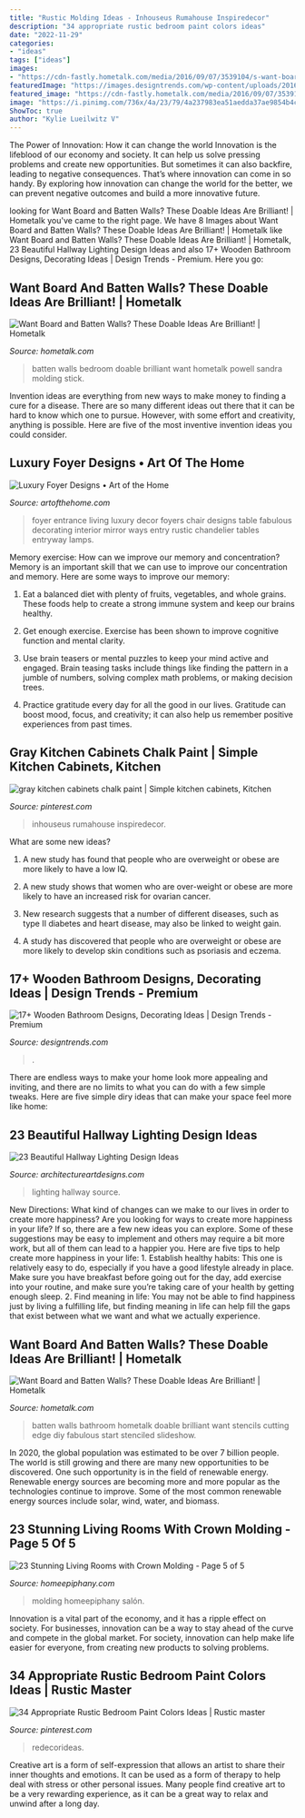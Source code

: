 ```yaml
---
title: "Rustic Molding Ideas - Inhouseus Rumahouse Inspiredecor"
description: "34 appropriate rustic bedroom paint colors ideas"
date: "2022-11-29"
categories:
- "ideas"
tags: ["ideas"]
images:
- "https://cdn-fastly.hometalk.com/media/2016/09/07/3539104/s-want-board-and-batten-walls-these-doable-ideas-are-brilliant-.jpg?size=1600x1000&amp;nocrop=1"
featuredImage: "https://images.designtrends.com/wp-content/uploads/2016/03/09141147/Modern-Bathroom-with-Wooden-Floor.jpg"
featured_image: "https://cdn-fastly.hometalk.com/media/2016/09/07/3539104/s-want-board-and-batten-walls-these-doable-ideas-are-brilliant-.jpg?size=1600x1000&amp;nocrop=1"
image: "https://i.pinimg.com/736x/4a/23/79/4a237983ea51aedda37ae9854b4c85ce.jpg"
ShowToc: true
author: "Kylie Lueilwitz V"
---
```



The Power of Innovation: How it can change the world
Innovation is the lifeblood of our economy and society. It can help us solve pressing problems and create new opportunities. But sometimes it can also backfire, leading to negative consequences. That’s where innovation can come in so handy. By exploring how innovation can change the world for the better, we can prevent negative outcomes and build a more innovative future.

	

		
looking for Want Board and Batten Walls? These Doable Ideas Are Brilliant! | Hometalk you've came to the right page. We have 8 Images about Want Board and Batten Walls? These Doable Ideas Are Brilliant! | Hometalk like Want Board and Batten Walls? These Doable Ideas Are Brilliant! | Hometalk, 23 Beautiful Hallway Lighting Design Ideas and also 17+ Wooden Bathroom Designs, Decorating Ideas | Design Trends - Premium. Here you go:
		
    
## Want Board And Batten Walls? These Doable Ideas Are Brilliant! | Hometalk

<img loading=lazy src="https://cdn-fastly.hometalk.com/media/2016/09/07/3539095/s-want-board-and-batten-walls-these-doable-ideas-are-brilliant-.jpg?size=1600x1000&amp;nocrop=1" onerror="this.onerror=null;this.src='https://tse4.mm.bing.net/th?id=OIP.J1rUBwnQb4t43z50p6TnDAHaKw&amp;pid=15.1';" alt="Want Board and Batten Walls? These Doable Ideas Are Brilliant! | Hometalk">

_Source: hometalk.com_

>batten walls bedroom doable brilliant want hometalk powell sandra molding stick. 

	

Invention ideas are everything from new ways to make money to finding a cure for a disease. There are so many different ideas out there that it can be hard to know which one to pursue. However, with some effort and creativity, anything is possible. Here are five of the most inventive invention ideas you could consider.

    
## Luxury Foyer Designs • Art Of The Home

<img loading=lazy src="http://www.artofthehome.com/wp-content/uploads/2017/01/luxury-foyer-designs-04-b.jpg" onerror="this.onerror=null;this.src='https://tse1.mm.bing.net/th?id=OIP.62ITj6K15QlX0ihn8Mj6oQHaHm&amp;pid=15.1';" alt="Luxury Foyer Designs • Art of the Home">

_Source: artofthehome.com_

>foyer entrance living luxury decor foyers chair designs table fabulous decorating interior mirror ways entry rustic chandelier tables entryway lamps. 

	

Memory exercise: How can we improve our memory and concentration?
Memory is an important skill that we can use to improve our concentration and memory. Here are some ways to improve our memory:
1. Eat a balanced diet with plenty of fruits, vegetables, and whole grains. These foods help to create a strong immune system and keep our brains healthy.

2. Get enough exercise. Exercise has been shown to improve cognitive function and mental clarity.

3. Use brain teasers or mental puzzles to keep your mind active and engaged. Brain teasing tasks include things like finding the pattern in a jumble of numbers, solving complex math problems, or making decision trees.

4. Practice gratitude every day for all the good in our lives. Gratitude can boost mood, focus, and creativity; it can also help us remember positive experiences from past times.

    
## Gray Kitchen Cabinets Chalk Paint | Simple Kitchen Cabinets, Kitchen

<img loading=lazy src="https://i.pinimg.com/736x/4a/23/79/4a237983ea51aedda37ae9854b4c85ce.jpg" onerror="this.onerror=null;this.src='https://tse1.mm.bing.net/th?id=OIP.uBqZ6xCRjaZMCMmeqRrRXwHaLH&amp;pid=15.1';" alt="gray kitchen cabinets chalk paint | Simple kitchen cabinets, Kitchen">

_Source: pinterest.com_

>inhouseus rumahouse inspiredecor. 

	

What are some new ideas?
1. A new study has found that people who are overweight or obese are more likely to have a low IQ.
2. A new study shows that women who are over-weight or obese are more likely to have an increased risk for ovarian cancer.

3. New research suggests that a number of different diseases, such as type II diabetes and heart disease, may also be linked to weight gain.

4. A study has discovered that people who are overweight or obese are more likely to develop skin conditions such as psoriasis and eczema.

    
## 17+ Wooden Bathroom Designs, Decorating Ideas | Design Trends - Premium

<img loading=lazy src="https://images.designtrends.com/wp-content/uploads/2016/03/09141147/Modern-Bathroom-with-Wooden-Floor.jpg" onerror="this.onerror=null;this.src='https://tse2.mm.bing.net/th?id=OIP.zaUEo5Be1pqxIUhBqRL14gHaE0&amp;pid=15.1';" alt="17+ Wooden Bathroom Designs, Decorating Ideas | Design Trends - Premium">

_Source: designtrends.com_

>. 

	

There are endless ways to make your home look more appealing and inviting, and there are no limits to what you can do with a few simple tweaks. Here are five simple diry ideas that can make your space feel more like home:

    
## 23 Beautiful Hallway Lighting Design Ideas

<img loading=lazy src="http://www.architectureartdesigns.com/wp-content/uploads/2013/12/1445.jpg" onerror="this.onerror=null;this.src='https://tse2.mm.bing.net/th?id=OIP.HLk-5LK6_KsmMFwoF-FW4wAAAA&amp;pid=15.1';" alt="23 Beautiful Hallway Lighting Design Ideas">

_Source: architectureartdesigns.com_

>lighting hallway source. 

	

New Directions: What kind of changes can we make to our lives in order to create more happiness?
Are you looking for ways to create more happiness in your life? If so, there are a few new ideas you can explore. Some of these suggestions may be easy to implement and others may require a bit more work, but all of them can lead to a happier you. Here are five tips to help create more happiness in your life: 1. Establish healthy habits: This one is relatively easy to do, especially if you have a good lifestyle already in place. Make sure you have breakfast before going out for the day, add exercise into your routine, and make sure you’re taking care of your health by getting enough sleep. 2. Find meaning in life: You may not be able to find happiness just by living a fulfilling life, but finding meaning in life can help fill the gaps that exist between what we want and what we actually experience.

    
## Want Board And Batten Walls? These Doable Ideas Are Brilliant! | Hometalk

<img loading=lazy src="https://cdn-fastly.hometalk.com/media/2016/09/07/3539104/s-want-board-and-batten-walls-these-doable-ideas-are-brilliant-.jpg?size=1600x1000&amp;nocrop=1" onerror="this.onerror=null;this.src='https://tse2.mm.bing.net/th?id=OIP.ySIDy2rTSywsK1l_yBs15gHaJ4&amp;pid=15.1';" alt="Want Board and Batten Walls? These Doable Ideas Are Brilliant! | Hometalk">

_Source: hometalk.com_

>batten walls bathroom hometalk doable brilliant want stencils cutting edge diy fabulous start stenciled slideshow. 

	

In 2020, the global population was estimated to be over 7 billion people. The world is still growing and there are many new opportunities to be discovered. One such opportunity is in the field of renewable energy. Renewable energy sources are becoming more and more popular as the technologies continue to improve. Some of the most common renewable energy sources include solar, wind, water, and biomass.

    
## 23 Stunning Living Rooms With Crown Molding - Page 5 Of 5

<img loading=lazy src="https://homeepiphany.com/wp-content/uploads/2015/12/23-Stunning-Living-Rooms-with-Crown-Molding-23.jpg" onerror="this.onerror=null;this.src='https://tse3.mm.bing.net/th?id=OIP.-BqcFvSnAUxWxNRWB35cpgHaE8&amp;pid=15.1';" alt="23 Stunning Living Rooms with Crown Molding - Page 5 of 5">

_Source: homeepiphany.com_

>molding homeepiphany salón. 

	

Innovation is a vital part of the economy, and it has a ripple effect on society. For businesses, innovation can be a way to stay ahead of the curve and compete in the global market. For society, innovation can help make life easier for everyone, from creating new products to solving problems.

    
## 34 Appropriate Rustic Bedroom Paint Colors Ideas | Rustic Master

<img loading=lazy src="https://i.pinimg.com/736x/2f/45/83/2f4583f60afae3d9c1705fdedc682c15.jpg" onerror="this.onerror=null;this.src='https://tse2.mm.bing.net/th?id=OIP.h0ydTO4aIK02r77Uf0hKvAHaHa&amp;pid=15.1';" alt="34 Appropriate Rustic Bedroom Paint Colors Ideas | Rustic master">

_Source: pinterest.com_

>redecorideas. 

	

Creative art is a form of self-expression that allows an artist to share their inner thoughts and emotions. It can be used as a form of therapy to help deal with stress or other personal issues. Many people find creative art to be a very rewarding experience, as it can be a great way to relax and unwind after a long day.

